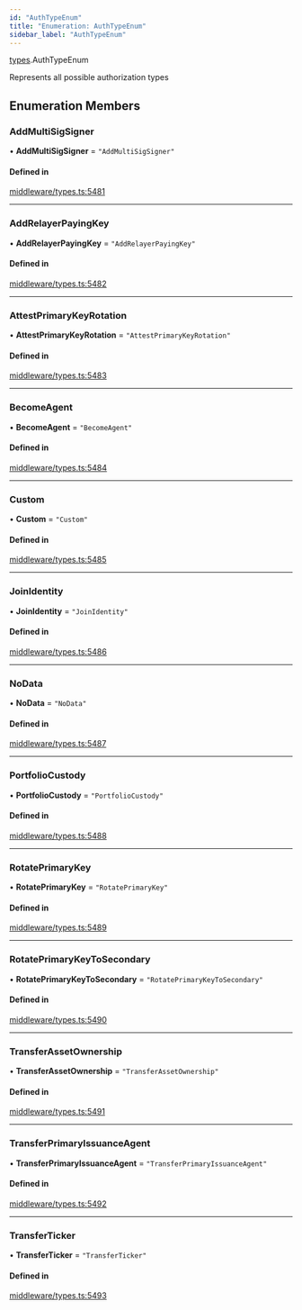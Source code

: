 ```yaml
---
id: "AuthTypeEnum"
title: "Enumeration: AuthTypeEnum"
sidebar_label: "AuthTypeEnum"
---
```


[types](../../../modules/Types/Types.md).AuthTypeEnum

Represents all possible authorization types

## Enumeration Members

### AddMultiSigSigner

• **AddMultiSigSigner** = ``"AddMultiSigSigner"``

#### Defined in

[middleware/types.ts:5481](https://github.com/PolymeshAssociation/polymesh-sdk/blob/968f8d70c/src/middleware/types.ts#L5481)

___

### AddRelayerPayingKey

• **AddRelayerPayingKey** = ``"AddRelayerPayingKey"``

#### Defined in

[middleware/types.ts:5482](https://github.com/PolymeshAssociation/polymesh-sdk/blob/968f8d70c/src/middleware/types.ts#L5482)

___

### AttestPrimaryKeyRotation

• **AttestPrimaryKeyRotation** = ``"AttestPrimaryKeyRotation"``

#### Defined in

[middleware/types.ts:5483](https://github.com/PolymeshAssociation/polymesh-sdk/blob/968f8d70c/src/middleware/types.ts#L5483)

___

### BecomeAgent

• **BecomeAgent** = ``"BecomeAgent"``

#### Defined in

[middleware/types.ts:5484](https://github.com/PolymeshAssociation/polymesh-sdk/blob/968f8d70c/src/middleware/types.ts#L5484)

___

### Custom

• **Custom** = ``"Custom"``

#### Defined in

[middleware/types.ts:5485](https://github.com/PolymeshAssociation/polymesh-sdk/blob/968f8d70c/src/middleware/types.ts#L5485)

___

### JoinIdentity

• **JoinIdentity** = ``"JoinIdentity"``

#### Defined in

[middleware/types.ts:5486](https://github.com/PolymeshAssociation/polymesh-sdk/blob/968f8d70c/src/middleware/types.ts#L5486)

___

### NoData

• **NoData** = ``"NoData"``

#### Defined in

[middleware/types.ts:5487](https://github.com/PolymeshAssociation/polymesh-sdk/blob/968f8d70c/src/middleware/types.ts#L5487)

___

### PortfolioCustody

• **PortfolioCustody** = ``"PortfolioCustody"``

#### Defined in

[middleware/types.ts:5488](https://github.com/PolymeshAssociation/polymesh-sdk/blob/968f8d70c/src/middleware/types.ts#L5488)

___

### RotatePrimaryKey

• **RotatePrimaryKey** = ``"RotatePrimaryKey"``

#### Defined in

[middleware/types.ts:5489](https://github.com/PolymeshAssociation/polymesh-sdk/blob/968f8d70c/src/middleware/types.ts#L5489)

___

### RotatePrimaryKeyToSecondary

• **RotatePrimaryKeyToSecondary** = ``"RotatePrimaryKeyToSecondary"``

#### Defined in

[middleware/types.ts:5490](https://github.com/PolymeshAssociation/polymesh-sdk/blob/968f8d70c/src/middleware/types.ts#L5490)

___

### TransferAssetOwnership

• **TransferAssetOwnership** = ``"TransferAssetOwnership"``

#### Defined in

[middleware/types.ts:5491](https://github.com/PolymeshAssociation/polymesh-sdk/blob/968f8d70c/src/middleware/types.ts#L5491)

___

### TransferPrimaryIssuanceAgent

• **TransferPrimaryIssuanceAgent** = ``"TransferPrimaryIssuanceAgent"``

#### Defined in

[middleware/types.ts:5492](https://github.com/PolymeshAssociation/polymesh-sdk/blob/968f8d70c/src/middleware/types.ts#L5492)

___

### TransferTicker

• **TransferTicker** = ``"TransferTicker"``

#### Defined in

[middleware/types.ts:5493](https://github.com/PolymeshAssociation/polymesh-sdk/blob/968f8d70c/src/middleware/types.ts#L5493)
